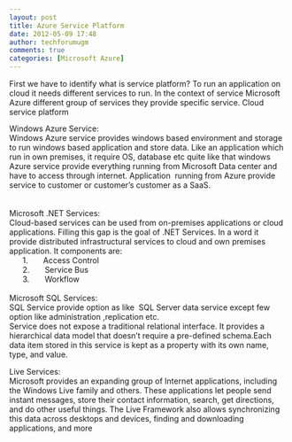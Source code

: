 ```yaml
---
layout: post
title: Azure Service Platform
date: 2012-05-09 17:48
author: techforumugm
comments: true
categories: [Microsoft Azure]
---
```

<div class="MsoNormal" style="margin:0 0 10pt;"><span>First we have to identify what is service platform? To run an application on cloud it needs different services to run. In the context of service Microsoft Azure different group of services they provide specific service. Cloud service platform </span></div><div class="Default" style="margin:0;"><span>Windows Azure Service:</span></div><div class="Default" style="margin:0;"><span>Windows Azure service provides windows based environment and storage to run windows based application and store data. Like an application which run in own premises, it require OS, database etc quite like that windows Azure service provide everything running from Microsoft Data center and have to access through internet. Application  running from Azure provide service to customer or customer’s customer as a SaaS.</span></div><div class="Default" style="margin:0;"><br /><span> </span></div><div class="Default" style="margin:0;"><span>Microsoft .NET Services: </span></div><div class="Default" style="margin:0;"><span>Cloud-based services can be used from on-premises applications or cloud applications. Filling this gap is the goal of .NET Services. In a word it provide distributed infrastructural services to cloud and own premises application. It components are:</span></div><div class="Default" style="margin:0 0 0 .5in;text-indent:-.25in;"><span>1.       Access Control</span></div><div class="Default" style="margin:0 0 0 .5in;text-indent:-.25in;"><span>2.       Service Bus</span></div><div class="Default" style="margin:0 0 0 .5in;text-indent:-.25in;"><span>3.       Workflow</span></div><div class="Default" style="margin:0;"><br /></div><div class="Default" style="margin:0;"><span>Microsoft SQL Services:</span></div><div class="Default" style="margin:0;"><span>SQL Service provide option as like  SQL Server data service except few option like administration ,replication etc.</span></div><div class="MsoNormal" style="margin:0 0 10pt;"><span>Service does not expose a traditional relational interface. It provides a hierarchical data model that doesn’t require a pre-defined schema.Each data item stored in this service is kept as a property with its own name, type, and value. </span></div><div class="Default" style="margin:0;"><span>Live Services: </span></div><div class="Default" style="margin:0;"><span>Microsoft provides an expanding group of Internet applications, including the Windows Live family and others. These applications let people send instant messages, store their contact information, search, get directions, and do other useful things. The Live Framework also allows synchronizing this data across desktops and devices, finding and downloading applications, and more </span></div>
